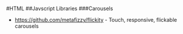 #HTML
##Javscript Libraries
###Carousels
* https://github.com/metafizzy/flickity - Touch, responsive, flickable carousels
